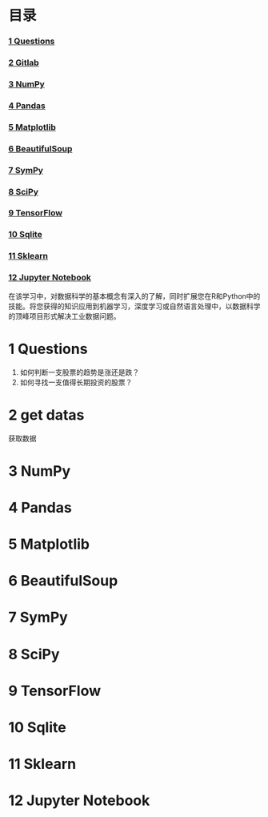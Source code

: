 # 目录

<h3><a href="#title1">1 Questions</a> </h3>
<h3><a href="#title2">2 Gitlab</a> </h3>
		<h4><ul><a href="#title2.1"></a> </h4>
<h3><a href="#title3">3 NumPy</a> </h3>
<h3><a href="#title4">4 Pandas</a> </h3>
<h3><a href="#title5">5 Matplotlib</a> </h3>
<h3><a href="#title6">6 BeautifulSoup</a> </h3>
<h3><a href="#title7">7 SymPy</a> </h3>
<h3><a href="#title8">8 SciPy</a> </h3>
<h3><a href="#title9">9 TensorFlow</a> </h3>
<h3><a href="#title10">10 Sqlite</a> </h3>
<h3><a href="#title11">11 Sklearn</a> </h3>
<h3><a href="#title12">12 Jupyter Notebook</a> </h3>


<div style="page-break-after:always"></div>

在该学习中，对数据科学的基本概念有深入的了解，同时扩展您在R和Python中的技能。将您获得的知识应用到机器学习，深度学习或自然语言处理中，以数据科学的顶峰项目形式解决工业数据问题。

  <h1 id="title1">1 Questions</h1>  
  
  1. 如何判断一支股票的趋势是涨还是跌？
  2. 如何寻找一支值得长期投资的股票？
 
  
   <h1 id="title2">2 get datas</h1>  
获取数据

<h1 id="title3">3 NumPy</h1>  
<h1 id="title4">4 Pandas</h1>  
<h1 id="title5">5 Matplotlib</h1>  
<h1 id="title6">6 BeautifulSoup</h1>  
<h1 id="title7">7 SymPy</h1>  
<h1 id="title8">8 SciPy</h1>  
<h1 id="title9">9 TensorFlow</h1>  
<h1 id="title10">10 Sqlite</h1>  
<h1 id="title11">11 Sklearn</h1>  
<h1 id="title12">12 Jupyter Notebook</h1>  

<!--stackedit_data:
eyJoaXN0b3J5IjpbMTg1NDg4NTQ2MywxMDM4NDExMzYzXX0=
-->